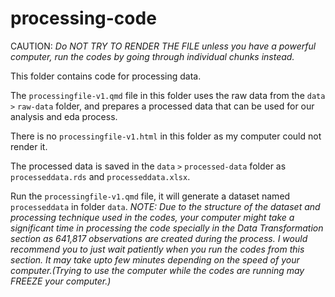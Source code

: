 # processing-code

CAUTION: _Do NOT TRY TO RENDER THE FILE unless you have a powerful computer, run the codes by going through individual chunks instead._


This folder contains code for processing data.

The `processingfile-v1.qmd` file in this folder uses the raw data from the `data` `>` `raw-data` folder, and prepares a processed data that can be used for our analysis and eda process.

There is no `processingfile-v1.html` in this folder as my computer could not render it.

The processed data is saved in the `data` `>` `processed-data` folder as `processeddata.rds` and `processeddata.xlsx`.


Run the `processingfile-v1.qmd` file, it will generate a dataset named `processeddata` in folder `data`.
_NOTE: Due to the structure of the dataset and processing technique used in the codes, your computer might take a significant time in processing the code specially in the *Data Transformation* section as 641,817 observations are created during the process. I would recommend you to just wait patiently when you run the codes from this section. It may take upto few minutes depending on the speed of your computer.(Trying to use the computer while the codes are running may FREEZE your computer.)_

